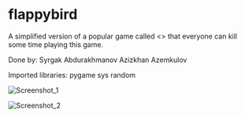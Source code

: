 # flappybird

A simplified version of a popular game called <<Flappy Bird>> that everyone can kill some time playing this game.

Done by:
Syrgak  Abdurakhmanov
Azizkhan Azemkulov

Imported libraries:
pygame
sys
random

![Screenshot_1](https://user-images.githubusercontent.com/73570667/102959344-68310f80-4509-11eb-9de3-38daf27497fd.png)

![Screenshot_2](https://user-images.githubusercontent.com/73570667/102959341-66ffe280-4509-11eb-96b2-2625c0c636e8.png)
